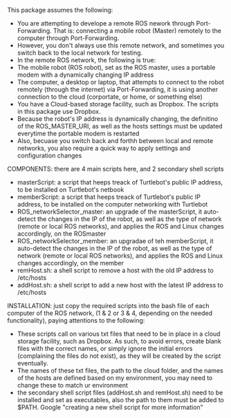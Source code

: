 This package assumes the following: 

- You are attempting to develope a remote ROS nework through Port-Forwarding. That is: connecting a mobile robot (Master) remotely to the computer through Port-Forwarding. 
- However, you don't always use this remote network, and sometimes you switch back to the local network for testing. 
- In the remote ROS network, the following is true: 
- The mobile robot (ROS robot), set as the ROS master, uses a portable modem with a dynamically changing IP address
- The computer, a desktop or laptop, that attempts to connect to the robot remotely (through the internet) via Port-Forwarding, it is using another connection to the cloud (corportate, or home, or something else) 
- You have a Cloud-based storage facility, such as Dropbox. The scripts in this package use Dropbox.
- Because the robot's IP address is dynamically changing, the definitino of the ROS_MASTER_URI, as well as the hosts settings must be updated everytime the portable modem is restarted 
- Also, becuase you switch back and forthh between local and remote networks, you also require a quick way to apply settings and configuration changes

COMPONENTS: there are 4 main scripts here, and 2 secondary shell scripts 

- masterScript: a script that heeps treack of Turtlebot's public IP address, to be installed on Turtlebot's netbook
- memberScript: a script that heeps treack of Turtlebot's public IP address, to be installed on the computer networking with Turtlebot
- ROS_networkSelector_master: an upgrade of the masterScript, it auto-detect the changes in the IP of the robot, as well as the type of network (remote or local ROS networks), and applies the ROS and Linux changes accordingly, on the ROSmaster
- ROS_networkSelector_member: an upgradae of teh memberScript, it auto-detect the changes in the IP of the robot, as well as the type of network (remote or local ROS networks), and applies the ROS and Linux changes accordingly, on the member
- remHost.sh: a shell script to remove a host with the old IP address to /etc/hosts
- addHost.sh: a shell script to add a new host with the latest IP address to /etc/hosts

INSTALLATION: just copy the required scripts into the bash file of each computer of the ROS network, (1 & 2 or 3 & 4, depending on the needed functionality), paying attentions to the following: 

- These scripts call on various txt files that need to be in place in a cloud storage facility, such as Dropbox. As such, to avoid errors, create blank files with the correct names, or simply ignore the initial errors (complaining the files do not exist), as they will be created by the script eventually. 
- The names of these txt files, the path to the cloud folder, and the names of the hosts are defined based on my environment, you may need to change these to match ur environment
- the secondary shell script files (addHost.sh and remHost.sh) need to be installed and set as executables, also the path to them must be added to $PATH. Google "creating a new shell script for more information" 
